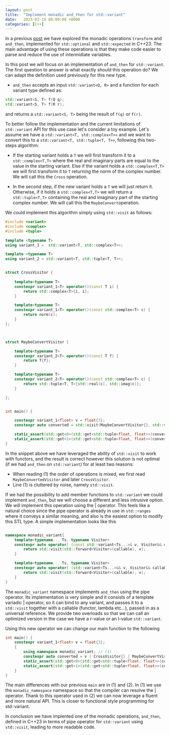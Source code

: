 ```yaml
---
layout: post
title:  "Implement monadic and_then for std::variant"
date:   2023-03-19 08:00:00 +0000
categories: [C++]
---
```


In a previous [post](https://nicobombace.com/c++/monadic) we have explored the monadic operations `transform` and `and_then`, implemented for `std::optional` and `std::expected` in C++23. The main advantage of using these operations is that they make code easier to parse and reduce the use of intermidiate variables.

In this post we will focus on an implementation of `and_then` for `std::variant`. The first question to answer is what exactly should this operation do? We can adapt the definition used previously for this new type.

* `and_then` accepts an input  `std::variant<Q, R>` and a function for each variant type defined as:

```cpp
std::variant<S, T> f(Q q);
std::variant<S, T> f(R r);
```
and returns a `std::variant<S, T>` being the result of `f(q)` or `f(r)`. 

To better follow the implementation and the current limitations of `std::variant` API for this use case let's consider a toy example. Let's assume we have a `std::variant<T, std::complex<T>>` and we want to convert this to a `std::variant<T, std::tuple<T, T>>`, following this two-steps algorithm:

* If the starting variant holds a `T` we will first transform it to a `std::complex<T,T>` where the real and imaginary parts are equal to the value in the starting variant. Else if the variant holds a `std::complex<T,T>` we will first transform it to `T` returning the norm of the complex number. We will call this the `Cross` operation.

* In the second step, if the new variant holds a `T` we will just return it. Otherwise, if it holds a `std::complex<T,T>` we will return a `std::tuple<T,T>` containing the real and imaginary part of the starting complex number. We will call this the `MaybeConvert`operation.

We could implement this algorithm simply using `std::visit` as follows:

```cpp
#include <variant>
#include <complex>
#include <tuple>

template <typename T>
using variant_1 =  std::variant<T, std::complex<T>>;

template <typename T>
using variant_2 = std::variant<T, std::tuple<T, T>>;


struct CrossVisitor {
    
    template<typename T>
	constexpr variant_1<T> operator()(const T i) {
		return std::complex<T>{i, i};
	}

    template<typename T>
    constexpr variant_1<T> operator()(const std::complex<T> c) {
		return norm(c);
	}
};



struct MaybeConvertVisitor {

	template<typename T>
	constexpr variant_2<T> operator()(const T f) {
		return T{f};
	}

    template<typename T>
	constexpr variant_2<T> operator()(const std::complex<T> c) {
		return std::tuple<T, T>{std::real(c), std::imag(c)};
	}

};


int main() {

	constexpr variant_1<float> v = float{3};
    constexpr auto converted = std::visit(MaybeConvertVisitor{}, std::visit(CrossVisitor{}, v)); // (1)

    static_assert(std::get<0>(std::get<std::tuple<float, float>>(converted)) == float{3});
    static_assert(std::get<1>(std::get<std::tuple<float, float>>(converted)) == float{3});
}
```
In the snippet above we have leveraged the ability of `std::visit` to work with functors, and the result is correct however this solution is not optimal (if we had  `and_then` on `std::variant`) for at least two reasons:

* When reading (1) the order of operations is mixed, we first read `MaybeConvertedVisitor` and later `CrossVisitor`.
* Line (1) is cluttered by noise, namely `std::visit`.

If we had the possibility to add member functions to `std::variant` we could implement `and_then`, but we will choose a different and less intrusive option. We will implement this operation using the | operator. This feels like a natural choice since the pipe operator is already in use in `std::ranges` where it conveys a similar meaning, and also is the easiest option to modify this STL type. A simple implementation looks like this 
```cpp

namespace monadic_variant{
    template<typename... Ts, typename Visitor>
    constexpr auto operator| (const std::variant<Ts...>& v, Visitor&& callable) {
    	return std::visit(std::forward<Visitor>(callable), v);
    }

    template<typename... Ts, typename Visitor>
    constexpr auto operator| (std::variant<Ts...>&& v, Visitor&& callable) {
        return std::visit(std::forward<Visitor>(callable), v);
    }
}
```
The `monadic_variant` namespace implements `and_then` using the pipe operator. Its implementation is very simple and it consists of a template variadic | operator, so it can bind to any variant, and passes it to a `std::visit` together with a callable (functor, lambda etc...), passed in as a universal reference. We provide two overloads so that we can call an optimized version in the case we have a r-value or an l-value `std::variant`. 

Using this new operator we can change our main function to the following

```cpp
int main() {
	constexpr variant_1<float> v = float{3};
    {
        using namespace monadic_variant; // (1)   
        constexpr auto converted = v | CrossVisitor{} | MaybeConvertVisitor{}; // (2)
        static_assert(std::get<0>(std::get<std::tuple<float, float>>(converted)) == float{3});
        static_assert(std::get<1>(std::get<std::tuple<float, float>>(converted)) == float{3});
    }
}
```
The main differences with our previous `main` are in (1) and (2). In (1) we use the `monadic_namespace` namespace so that the compiler can resolve the | operator. Thank to this operator used in (2) we can now leverage a fluent and more natural API. This is closer to functional style programming for std::variant.

In conclusion we have implented one of the monadic operations, `and_then`,  defined in C++23 in terms of pipe operator for `std::variant` using `std::visit`, leading to more readable code.


